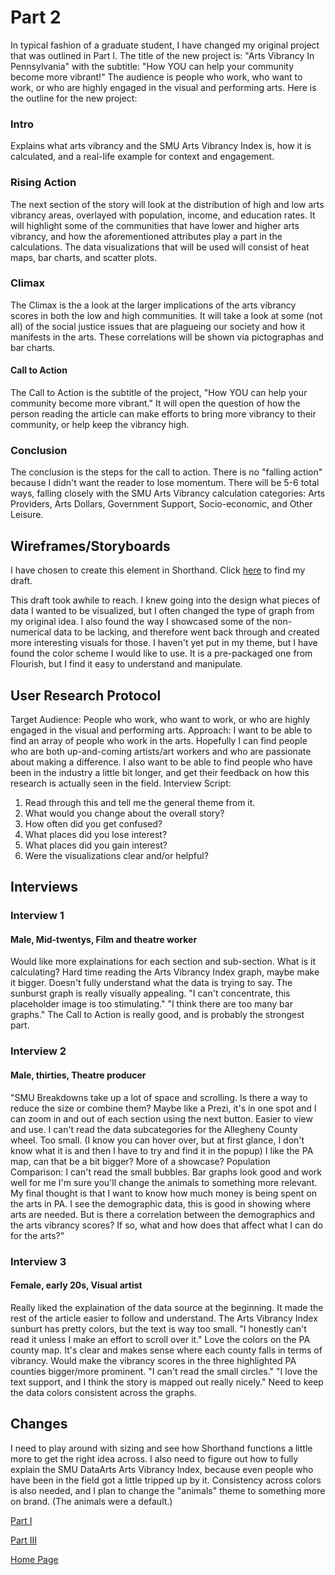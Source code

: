 # Part 2

In typical fashion of a graduate student, I have changed my original project that was outlined in Part I. The title of the new project is: "Arts Vibrancy In Pennsylvania" with the subtitle: "How YOU can help your community become more vibrant!" The audience is people who work, who want to work, or who are highly engaged in the visual and performing arts. 
Here is the outline for the new project:

### Intro
Explains what arts vibrancy and the SMU Arts Vibrancy Index is, how it is calculated, and a real-life example for context and engagement.

### Rising Action
The next section of the story will look at the distribution of high and low arts vibrancy areas, overlayed with population, income, and education rates. It will highlight some of the communities that have lower and higher arts vibrancy, and how the aforementioned attributes play a part in the calculations. The data visualizations that will be used will consist of heat maps, bar charts, and scatter plots. 

### Climax
The Climax is the a look at the larger implications of the arts vibrancy scores in both the low and high communities. It will take a look at some (not all) of the social justice issues that are plagueing our society and how it manifests in the arts. These correlations will be shown via pictographas and bar charts.

#### Call to Action
The Call to Action is the subtitle of the project, "How YOU can help your community become more vibrant." It will open the question of how the person reading the article can make efforts to bring more vibrancy to their community, or help keep the vibrancy high.

### Conclusion
The conclusion is the steps for the call to action. There is no "falling action" because I didn't want the reader to lose momentum. There will be 5-6 total ways, falling closely with the SMU Arts Vibrancy calculation categories: Arts Providers, Arts Dollars, Government Support, Socio-economic, and Other Leisure.

## Wireframes/Storyboards
I have chosen to create this element in Shorthand. Click [here](https://preview.shorthand.com/TPOI3rBVCld4ayiX) to find my draft. 

This draft took awhile to reach. I knew going into the design what pieces of data I wanted to be visualized, but I often changed the type of graph from my original idea. I also found the way I showcased some of the non-numerical data to be lacking, and therefore went back through and created more interesting visuals for those. I haven't yet put in my theme, but I have found the color scheme I would like to use. It is a pre-packaged one from Flourish, but I find it easy to understand and manipulate.

## User Research Protocol
Target Audience: People who work, who want to work, or who are highly engaged in the visual and performing arts.
Approach: I want to be able to find an array of people who work in the arts. Hopefully I can find people who are both up-and-coming artists/art workers and who are passionate about making a difference. I also want to be able to find people who have been in the industry a little bit longer, and get their feedback on how this research is actually seen in the field.
Interview Script:
1. Read through this and tell me the general theme from it.
2. What would you change about the overall story?
3. How often did you get confused?
4. What places did you lose interest?
5. What places did you gain interest?
6. Were the visualizations clear and/or helpful?

## Interviews

### Interview 1
#### Male, Mid-twentys, Film and theatre worker
Would like more explainations for each section and sub-section. What is it calculating?
Hard time reading the Arts Vibrancy Index graph, maybe make it bigger.
Doesn't fully understand what the data is trying to say. 
The sunburst graph is really visually appealing.
"I can't concentrate, this placeholder image is too stimulating."
"I think there are too many bar graphs."
The Call to Action is really good, and is probably the strongest part. 

### Interview 2
#### Male, thirties, Theatre producer
"SMU Breakdowns take up a lot of space and scrolling. Is there a way to reduce the size or combine them? Maybe like a Prezi, it's in one spot and I can zoom in and out of each section using the next button. Easier to view and use.
I can't read the data subcategories for the Allegheny County wheel. Too small. (I know you can hover over, but at first glance, I don't know what it is and then I have to try and find it in the popup) 
I like the PA map, can that be a bit bigger? More of a showcase?
Population Comparison: I can't read the small bubbles. 
Bar graphs look good and work well for me
I'm sure you'll change the animals to something more relevant.
My final thought is that I want to know how much money is being spent on the arts in PA. I see the demographic data, this is good in showing where arts are needed. But is there a correlation between the demographics and the arts vibrancy scores? If so, what and how does that affect what I can do for the arts?"

### Interview 3
#### Female, early 20s, Visual artist
Really liked the explaination of the data source at the beginning. It made the rest of the article easier to follow and understand. 
The Arts Vibrancy Index sunburt has pretty colors, but the text is way too small. "I honestly can't read it unless I make an effort to scroll over it."
Love the colors on the PA county map. It's clear and makes sense where each county falls in terms of vibrancy.
Would make the vibrancy scores in the three highlighted PA counties bigger/more prominent.
"I can't read the small circles."
"I love the text support, and I think the story is mapped out really nicely."
Need to keep the data colors consistent across the graphs.

## Changes
I need to play around with sizing and see how Shorthand functions a little more to get the right idea across. I also need to figure out how to fully explain the SMU DataArts Arts Vibrancy Index, because even people who have been in the field got a little tripped up by it. Consistency across colors is also needed, and I plan to change the "animals" theme to something more on brand. (The animals were a default.)

[Part I](/finalproject_part1.md)

[Part III](/finalproject_part3.md)

[Home Page](/README.md)
